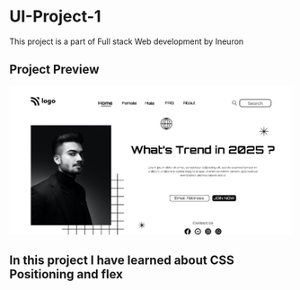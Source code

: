 # UI-Project-1
This project is a part of Full stack Web development by Ineuron

## Project Preview

![Project Preview](./thumbnail.png)


## In this project I have learned about CSS Positioning and flex

## 